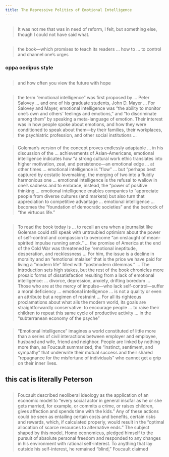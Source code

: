 ```yaml
---
title: The Repressive Politics of Emotional Intelligence
---
```


##
> It was not me that was in need of reform, I felt, but something else, though I could not have said what.
##
> the book—which promises to teach its readers ... how to ... to control and channel one’s urges
### oppa oedipus style
##
> and how often you view the future with hope
## 
> the term “emotional intelligence” was first proposed by ... Peter Salovey ... and one of his graduate students, John D. Mayer ... For Salovey and Mayer, emotional intelligence was “the ability to monitor one’s own and others’ feelings and emotions,” and “to discriminate among them” by speaking a meta-language of emotion. Their interest was in how people spoke about emotions, and how they were conditioned to speak about them—by their families, their workplaces, the psychiatric profession, and other social institutions ...
### 
> Goleman’s version of the concept proves endlessly adaptable ... in his discussion of the ... achievements of Asian-Americans, emotional intelligence indicates how “a strong cultural work ethic translates into higher motivation, zeal, and persistence—an emotional edge ... at other times ... emotional intelligence is "flow" ... but “perhaps best captured by ecstatic lovemaking, the merging of two into a fluidly harmonious one ... emotional intelligence is the refusal to wallow in one’s sadness and to embrace, instead, the “power of positive thinking ... emotional intelligence enables companies to “appreciate people from diverse cultures (and markets) but also turn that appreciation to competitive advantage ... emotional intelligence ... becomes the “foundation of democratic societies” and the bedrock of “the virtuous life.”
##
> To read the book today is ... to recall an era when a journalist like Goleman could still speak with untroubled optimism about the power of self-control and compassion to overcome “an onslaught of mean-spirited impulse running amok.” ... the promise of America at the end of the Cold War was threatened by “emotional ineptitude, desperation, and recklessness ... For him, the issue is a decline in morality and an “emotional malaise” that is the price we have paid for living a “modern life” filled with “postmodern dilemmas.” ... The introduction sets high stakes, but the rest of the book chronicles more prosaic forms of dissatisfaction resulting from a lack of emotional intelligence: ... divorce, depression, anxiety, drifting boredom ... Those who are at the mercy of impulse—who lack self-control—suffer a moral deficiency ... emotional intelligence ... is not a quality or even an attribute but a regimen of restraint ... For all its righteous proclamations about what ails the modern world, its goals are straightforwardly conservative: to encourage people ... to raise their children to repeat this same cycle of productive activity ... in the “subterranean economy of the psyche”
### 
> “Emotional Intelligence” imagines a world constituted of little more than a series of civil interactions between employer and employee, husband and wife, friend and neighbor. People are linked by nothing more than, as Foucault summarized, the “instinct, sentiment, and sympathy” that underwrite their mutual success and their shared “repugnance for the misfortune of individuals” who cannot get a grip on their inner lives.
## this cat is literally Peterson
## 
> Foucault described neoliberal ideology as the application of an economic model to “every social actor in general insofar as he or she gets married, for example, or commits a crime, or raises children, gives affection and spends time with the kids.” Any of these actions could be seen as entailing certain costs and benefits, certain risks and rewards, which, if calculated properly, would result in the “optimal allocation of scarce resources to alternative ends.” The subject shaped by this model, Homo economicus, pledged himself to the pursuit of absolute personal freedom and responded to any changes in his environment with rational self-interest. To anything that lay outside his self-interest, he remained “blind,” Foucault claimed
##
##
##
##
##
##
##
##
##
##
##
##
##
##
##
##
